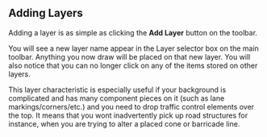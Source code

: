 ## Adding Layers

Adding a layer is as simple as clicking the **Add Layer** button on the toolbar.

You will see a new layer name appear in the Layer selector box on the main toolbar. Anything you now draw will be placed on that new layer. You will also notice that you can no longer click on any of the items stored on other layers.

This layer characteristic is especially useful if your background is complicated and has many component pieces on it (such as lane markings/corners/etc.) and you need to drop traffic control elements over the top. It means that you wont inadvertently pick up road structures for instance, when you are trying to alter a placed cone or barricade line.